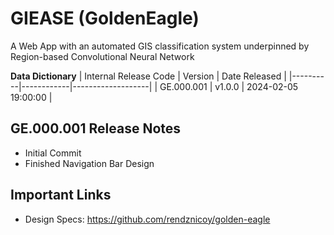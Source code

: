 # GIEASE (GoldenEagle)
A Web App with an automated GIS classification system underpinned by Region-based Convolutional Neural Network

**Data Dictionary**
| Internal Release Code | Version      | Date Released |
|----------|------------|-------------------|
| GE.000.001     | v1.0.0       | 2024-02-05 19:00:00              |

## GE.000.001 Release Notes
* Initial Commit
* Finished Navigation Bar Design

## Important Links
* Design Specs: https://github.com/rendznicoy/golden-eagle
